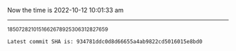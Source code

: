 Now the time is 2022-10-12 10:01:33 am

---

<small>1850728210151662678925306312827659</small>

```txt
Latest commit SHA is: 934781ddc0d8d66655a4ab9822cd5016015e8bd0
```
